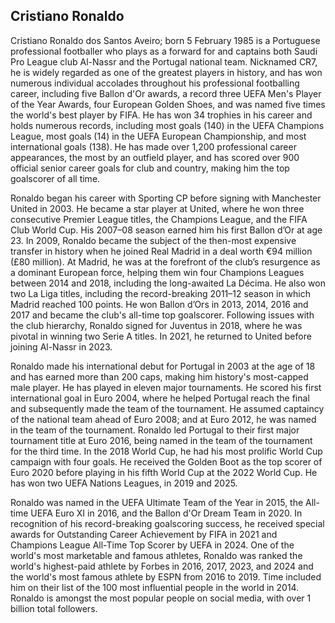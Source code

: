 ## Cristiano Ronaldo

Cristiano Ronaldo dos Santos Aveiro; born 5 February 1985 is a Portuguese professional footballer who plays as a forward for and captains both Saudi Pro League club Al-Nassr and the Portugal national team. Nicknamed CR7, he is widely regarded as one of the greatest players in history, and has won numerous individual accolades throughout his professional footballing career, including five Ballon d'Or awards, a record three UEFA Men's Player of the Year Awards, four European Golden Shoes, and was named five times the world's best player by FIFA. He has won 34 trophies in his career and holds numerous records, including most goals (140) in the UEFA Champions League, most goals (14) in the UEFA European Championship, and most international goals (138). He has made over 1,200 professional career appearances, the most by an outfield player, and has scored over 900 official senior career goals for club and country, making him the top goalscorer of all time.

Ronaldo began his career with Sporting CP before signing with Manchester United in 2003. He became a star player at United, where he won three consecutive Premier League titles, the Champions League, and the FIFA Club World Cup. His 2007–08 season earned him his first Ballon d’Or at age 23. In 2009, Ronaldo became the subject of the then-most expensive transfer in history when he joined Real Madrid in a deal worth €94 million (£80 million). At Madrid, he was at the forefront of the club’s resurgence as a dominant European force, helping them win four Champions Leagues between 2014 and 2018, including the long-awaited La Décima. He also won two La Liga titles, including the record-breaking 2011–12 season in which Madrid reached 100 points. He won Ballon d’Ors in 2013, 2014, 2016 and 2017 and became the club's all-time top goalscorer. Following issues with the club hierarchy, Ronaldo signed for Juventus in 2018, where he was pivotal in winning two Serie A titles. In 2021, he returned to United before joining Al-Nassr in 2023.

Ronaldo made his international debut for Portugal in 2003 at the age of 18 and has earned more than 200 caps, making him history's most-capped male player. He has played in eleven major tournaments. He scored his first international goal in Euro 2004, where he helped Portugal reach the final and subsequently made the team of the tournament. He assumed captaincy of the national team ahead of Euro 2008; and at Euro 2012, he was named in the team of the tournament. Ronaldo led Portugal to their first major tournament title at Euro 2016, being named in the team of the tournament for the third time. In the 2018 World Cup, he had his most prolific World Cup campaign with four goals. He received the Golden Boot as the top scorer of Euro 2020 before playing in his fifth World Cup at the 2022 World Cup. He has won two UEFA Nations Leagues, in 2019 and 2025.

Ronaldo was named in the UEFA Ultimate Team of the Year in 2015, the All-time UEFA Euro XI in 2016, and the Ballon d'Or Dream Team in 2020. In recognition of his record-breaking goalscoring success, he received special awards for Outstanding Career Achievement by FIFA in 2021 and Champions League All-Time Top Scorer by UEFA in 2024. One of the world's most marketable and famous athletes, Ronaldo was ranked the world's highest-paid athlete by Forbes in 2016, 2017, 2023, and 2024 and the world's most famous athlete by ESPN from 2016 to 2019. Time included him on their list of the 100 most influential people in the world in 2014. Ronaldo is amongst the most popular people on social media, with over 1 billion total followers.